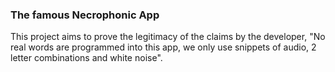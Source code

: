 ### The famous Necrophonic App
This project aims to prove the legitimacy of the claims by the developer, "No real words are programmed into this app, we only use snippets of audio, 2 letter combinations and white noise".
